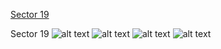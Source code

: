 [Sector 19](#sector19)

<a name = "sector19"></a>
Sector 19
![alt text](/images/XO-3_Sector_19/XO-3_Sector_19_a_TimeSeries.png)
![alt text](/images/XO-3_Sector_19/XO-3_Sector_19_b_FoldedLightCurve.png)
![alt text](/images/XO-3_Sector_19/XO-3_Sector_19_b_IndividualTransitsWithFit.png)
![alt text](/images/XO-3_Sector_19/XO-3_Sector_19_c_TimingResiduals.png)

